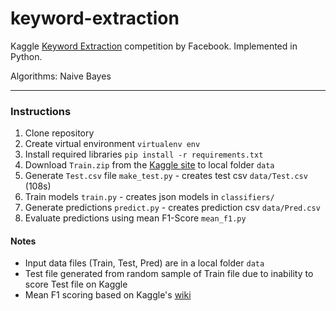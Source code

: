 keyword-extraction
==================

Kaggle [Keyword Extraction](https://www.kaggle.com/c/facebook-recruiting-iii-keyword-extraction) competition by Facebook. Implemented in Python.

Algorithms: Naive Bayes

---

### Instructions

1. Clone repository
2. Create virtual environment `virtualenv env`
3. Install required libraries `pip install -r requirements.txt`
4. Download `Train.zip` from the [Kaggle site](https://www.kaggle.com/c/facebook-recruiting-iii-keyword-extraction/data) to local folder `data`
5. Generate `Test.csv` file `make_test.py` - creates test csv `data/Test.csv` (108s)
6. Train models `train.py` - creates json models in `classifiers/`
7. Generate predictions `predict.py` - creates prediction csv `data/Pred.csv`
8. Evaluate predictions using mean F1-Score `mean_f1.py`

#### Notes

* Input data files (Train, Test, Pred) are in a local folder `data`
* Test file generated from random sample of Train file due to inability to score Test file on Kaggle
* Mean F1 scoring based on Kaggle's [wiki](https://www.kaggle.com/wiki/MeanFScore)
